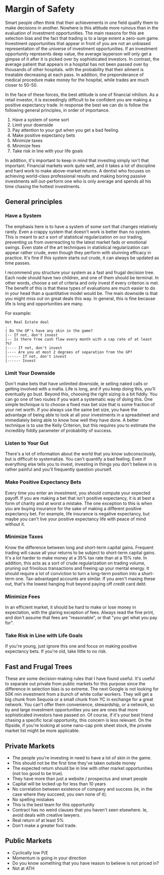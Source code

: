 # Margin of Safety

Smart people often think that their achievements in one field qualify them to make decisions in another. Nowhere is this attitude more ruinous than in the evaluation of investment opportunities. The main reasons for this are selection bias and the fact that trading is to a large extent a zero-sum game. Investment opportunities that appear in front of you are not an unbiased representation of the universe of investment opportunities. If an investment opportunity represents deep value, the average layperson will only get a gimpse of it after it is picked over by sophisticated investors. In contrast, the average patient that appears in a hospital has not been passed over by thousands of other hospitals. with the probability that their ailment is treatable decreasing at each pass. In addition, the preponderance of medical procedure make money for the hospital, while trades are much closer to 50-50. 

In the face of these forces, the best attitude is one of financial nihilism. As a retail investor, it is exceedingly difficult to be confident you are making a positive expectancy trade. In response the best we can do is follow the following general principles, in order of importance.
1. Have a system of some sort
2. Limit your downside
3. Pay attention to your gut when you get a bad feeling.
4. Make positive expectancy bets
5. Minimize taxes
6. Minimize fees
7. Take risk in line with your life goals

In addition, it's important to keep in mind that investing simply isn't that important. Financial markets work quite well, and it takes a lot of discipline and hard work to make above-market returns. A dentist who focuses on achieving world-class professional results and making boring passive investments will out-perform one who is only average and spends all his time chasing the hottest investments.

## General principles
### Have a System
The emphasis here is to have a system of some sort that changes relatively rarely. Even a crappy system that doesn't work is better than no system. This is meant to act a sort of statistical regularization on our trading, preventing us from overreacting to the latest market fads or emotional swings. Even state of the art techniques in statistical regularization can appear rather crude, even though they perform with stunning efficacy in practice. It's fine if this system starts out crude, it can always be updated as time passes. 

I recommend you structure your system as a fast and frugal decision tree. Each node should have two children, and one of them should be terminal. 
In other words, choose a set of criteria and only invest if every criterion is met. The benefit of this is that these types of evaluations are much easier to do in your head than a quantitative model would be. The main downside is that you might miss out on great deals this way. In general, this is fine because life is long and opportunities are many. 

For example:
```
Hot Real Estate deal
.
| Do the GP's have any skin in the game?
|-- If not, don't invest
|-- Is there free cash flow every month with a cap rate of at least 7%?
|---- If not, don't invest
|---- Are you at most 2 degrees of separation from the GP?
|------ If not, don't invest
|------ Invest
```

### Limit Your Downside
Don't make bets that have unlimited downside, ie selling naked calls or getting involved with a mafia. Life is long, and if you keep doing this, you'll eventually go bust. 
Beyond this, choosing the right sizing is a bit fiddly. You can go one of two routes if you want a systematic way of doing this. One simple technique is to choose a fixed max bet size that is some fraction of your net worth. If you always use the same bet size, you have the advantage of being able to look at all your investments in a spreadsheet and immediately being able to know how well they have done. A better technique is to use the Kelly Criterion, but this requires you to estimate the incredibly fiddly parameter of probability of success. 

### Listen to Your Gut
There's a lot of information about the world that you know subconsciously, but is difficult to systematize. You can't quantify a bad feeling. Even if everything else tells you to invest, investing in things you don't believe in is rather painful and you'll frequently question yourself. 

### Make Positive Expectancy Bets
Every time you enter an investment, you should compute your expected payoff. If you are making a bet that isn't positive expectancy, it is at best a form of charity and at worst a mistake. The one exception to this is when you are buying insurance for the sake of making a different positive expectancy bet. For example, life insurance is negative expectancy, but maybe you can't live your positive expectancy life with peace of mind without it.

### Minimize Taxes
Know the difference between long and short-term capital gains. Frequent trading will cause all your returns to be subject to short-term capital gains. It's a lot harder to make money at a 35% tax rate than at a 15% rate. In addition, this acts as a sort of crude regularization on trading volume, pruning out frivolous transactions and freeing up your mental energy. It should require a lot of conviction to turn a long-term position into a short-term one. Tax-advantaged accounts are similar. If you aren't maxing these out, that's the lowest hanging fruit beyond paying off credit card debt. 

### Minimize Fees
In an efficient market, it should be hard to make or lose money in expectation, with the glaring exception of fees. Always read the fine print, and don't assume that fees are "reasonable", or that "you get what you pay for". 

### Take Risk in Line with Life Goals
If you're young, just ignore this one and focus on making positive expectancy bets. If you're old, take little to no risk. 

## Fast and Frugal Trees
These are some decision-making rules that I have found useful. It's useful to separate out private from public markets for this purpose since the difference in selection bias is so extreme. 
The next Google is not looking for 50K min investment from a bunch of white collar workers. They will get a big chunk from Sequoia or a small chunk from YC in exchange for a great network. You can't offer them convenience, stewardship, or a network, so by and large investment opportunities you see are ones that more sophisticated investors have passed on. Of course, if it's your best friend chasing a specific local opportunity, this concern is less relevant. On the flipside, if you're looking at some nano-cap pink sheet stock, the private market list might be more applicable. 

##  Private Markets
* The people you're investing in need to have a lot of skin in the game.
* This should not be the first time they've taken outside money
* The expected return should be in line with other market opportunities (not too good to be true). 
* They have more than just a website / prospectus and smart people
* Capital will be locked up for less than 10 years
* No correlation between existence of company and success (ie, in the case where they succeed, you own none of it). 
* No spelling mistakes 
* This is the best team for this opportunity
* Contract has no weird clauses that you haven't seen elsewhere. Ie, avoid deals with creative lawyers.
* Real return of at least 5%
* Don't make a greater fool trade.

## Public Markets
* Cyclically low P/E
* Momentum is going in your direction
* Do you know something that you have reason to believe is not priced in?
* Not at ATH
